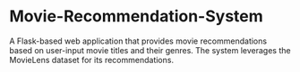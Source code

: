 # Movie-Recommendation-System
A Flask-based web application that provides movie recommendations based on user-input movie titles and their genres. The system leverages the MovieLens dataset for its recommendations.
